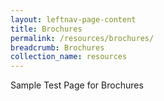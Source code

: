 ```yaml
---
layout: leftnav-page-content
title: Brochures
permalink: /resources/brochures/
breadcrumb: Brochures
collection_name: resources
---
```


Sample Test Page for Brochures
